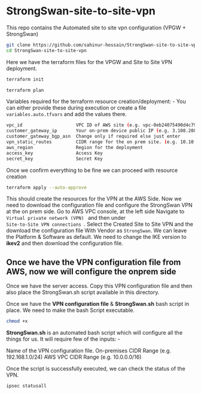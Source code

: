 # StrongSwan-site-to-site-vpn
This repo contains the Automated site to site vpn configuration (VPGW + StrongSwan)

```bash
git clone https://github.com/sahinur-hossain/StrongSwan-site-to-site-vpn.git
cd StrongSwan-site-to-site-vpn
```
Here we have the terraform files for the VPGW and Site to Site VPN deployment.
```bash
terraform init
```
```bash
terraform plan
```

Variables required for the terraform resource creation/deployment: -
You can either provide these during execution or create a file <code>variables.auto.tfvars</code> and add the values there.
```bash
vpc_id                    VPC ID of AWS site (e.g. vpc-0eb24075490d4c793)
customer_gateway_ip       Your on-prem device public IP (e.g. 3.108.208.184)
customer_gateway_bgp_asn  Change only if required else just enter
vpn_static_routes         CIDR range for the on prem site. (e.g. 10.10.0.0/16)
aws_region                Region for the deployment
access_key                Access Key 
secret_key                Secret Key
```

Once we confirm everything to be fine we can proceed with resource creation

```bash
terraform apply --auto-approve
```

This should create the resources for the VPN at the AWS Side. Now we need to download the configuration file and configure the StrongSwan VPN at the on prem side.
Go to AWS VPC console, at the left side Navigate to <code> Virtual private network (VPN) </code> and then under <code> Site-to-Site VPN connections </code>. Select the Created Site to Site VPN and the download the configuration file With Vendor as <code>StrongSwan</code>. We can leave the Platform & Software as default. We need to change the IKE version to **ikev2** and then download the configuration file.

<h2> Once we have the VPN configuration file from AWS, now we will configure the onprem side</h2>
Once we have the server access. Copy this VPN configuration file and then also place the StrongSwan.sh script available in this directory.

Once we have the **VPN configuration file** & **StrongSwan.sh** bash script in place. We need to make the bash Script executable.
```bash
chmod +x
```
**StrongSwan.sh** is an automated bash script which will configure all the things for us. It will require few of the inputs: -

Name of the VPN configuration file.
On-premises CIDR Range (e.g. 192.168.1.0/24)
AWS VPC CIDR Range (e.g. 10.0.0.0/16)

Once the script is successfully executed, we can check the status of the VPN.
```bash
ipsec statusall
```


